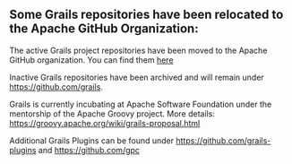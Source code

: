 ## Some Grails repositories have been relocated to the Apache GitHub Organization:

The active Grails project repositories have been moved to the Apache GitHub organization.  You can find them [here](https://github.com/apache?q=grails-&type=all&language=&sort=#org-profile-repositories)

Inactive Grails repositories have been archived and will remain under https://github.com/grails.

Grails is currently incubating at Apache Software Foundation under the mentorship of the Apache Groovy project.  More details: https://groovy.apache.org/wiki/grails-proposal.html

Additional Grails Plugins can be found under https://github.com/grails-plugins and https://github.com/gpc
